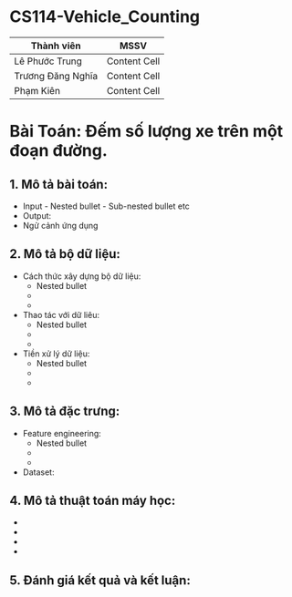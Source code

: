 # CS114-Vehicle_Counting
| Thành viên  | MSSV |
| ------------- | ------------- |
| Lê Phước Trung  | Content Cell  |
| Trương Đăng Nghĩa  | Content Cell  |
| Phạm Kiên | Content Cell  |
# Bài Toán: Đếm số lượng xe trên một đoạn đường.
## 1. Mô tả bài toán:
  - Input
              - Nested bullet
                  - Sub-nested bullet etc
  - Output:
  - Ngử cảnh ứng dụng
## 2. Mô tả bộ dữ liệu:
  - Cách thức xây dựng bộ dữ liệu:  
    - Nested bullet
    -
    -
  - Thao tác với dữ liêu:
    - Nested bullet
    -
    -
  - Tiền xử lý dữ liệu:
    - Nested bullet
    -
    -
## 3. Mô tả đặc trưng:
  - Feature engineering:
    - Nested bullet
    -
    -
  - Dataset:
## 4. Mô tả thuật toán máy học:
  -
  -
  -
  -
## 5. Đánh giá kết quả và kết luận:

  


